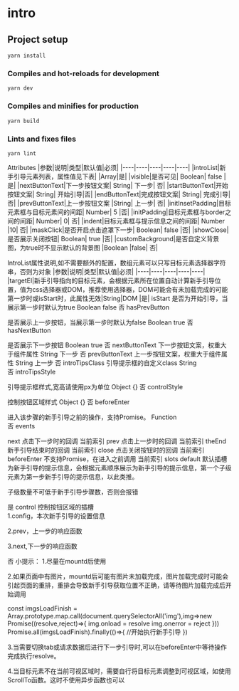 # intro

## Project setup
```
yarn install
```

### Compiles and hot-reloads for development
```
yarn dev
```

### Compiles and minifies for production
```
yarn build
```

### Lints and fixes files
```
yarn lint
```


Attributes
|参数|说明|类型|默认值|必须|
|----|----|----|----|----|
|introList|新手引导元素列表，属性值见下表| |Array|是|
|visible|是否可见|	Boolean|	false	|是|
|nextButtonText|下一步按钮文案|	String|	下一步|	否|
|startButtonText|开始按钮文案|	String|	开始引导|否|
|endButtonText|完成按钮文案|	String|	完成引导|	否|
|prevButtonText|上一步按钮文案	|String|	上一步|	否|
|initInsetPadding|目标元素框与目标元素间的间距|	Number|	5	|否|
|initPadding|目标元素框与border之间的间距|	Number|	0|	否|
|indent|目标元素框与提示信息之间的间距|	Number	|10|	否|
|maskClick|是否开启点击遮罩下一步|	Boolean|	false	|否|
|showClose|是否展示关闭按钮|	Boolean|	true	|否|
|customBackground|是否自定义背景图，为true时不显示默认的背景图	|Boolean	|false|	否|

IntroList属性说明,如不需要额外的配置，数组元素可以只写目标元素选择器字符串，否则为对象
|参数|说明|类型|默认值|必须|
|----|----|----|----|----|
|targetEl|新手引导指向的目标元素，会根据元素所在位置自动计算新手引导位置，值为css选择器或DOM，推荐使用选择器，DOM可能会有未加载完成的可能第一步时或isStart时，此属性无效|String|DOM	|是|
isStart	是否为开始引导，当展示第一步时默认为true	Boolean	false	否
hasPrevButton

是否展示上一步按钮，当展示第一步时默认为false	Boolean	true	否
hasNextButton

是否展示下一步按钮	Boolean	true	否
nextButtonText	下一步按钮文案，权重大于组件属性	String	下一步	否
prevButtonText	上一步按钮文案，权重大于组件属性	String	上一步	否
introTipsClass	引导提示框的自定义class	String	
否
introTipsStyle

引导提示框样式,宽高请使用px为单位	Object	{}	否
controlStyle

控制按钮区域样式	Object	{}	否
beforeEnter

进入该步骤的新手引导之前的操作，支持Promise。	Function	
否
events

next	点击下一步时的回调	当前索引
prev	点击上一步时的回调	当前索引
theEnd	新手引导结束时的回调	当前索引
close	点击关闭按钮时的回调	当前索引
beforeEnter	不支持Promise，在进入之前调用	当前索引
slots
default	
默认插槽为新手引导的提示信息，会根据元素顺序展示为新手引导的提示信息，第一个子级元素为第一步新手引导的提示信息，以此类推。

子级数量不可低于新手引导步骤数，否则会报错


是
control	控制按钮区域的插槽	
1.config，本次新手引导的设置信息

2.prev，上一步的响应函数

3.next,下一步的响应函数

否
小提示：
1.尽量在mountd后使用

2.如果页面中有图片，mountd后可能有图片未加载完成，图片加载完成时可能会引起页面的重排，重排会导致新手引导获取位置不正确，请等待图片加载完成后开始调用

const imgsLoadFinish = Array.prototype.map.call(document.querySelectorAll('img'),img=>new Promise((resolve,reject)=>{
     img.onload = resolve
     img.onerror = reject
}))
Promise.all(imgsLoadFinish).finally(()=>{
    //开始执行新手引导
})


3.当需要切换tab或请求数据后进行下一步引导时,可以在beforeEnter中等待操作完成执行resolve。

4.当目标元素不在当前可视区域时，需要自行将目标元素调整到可视区域，如使用ScrollTo函数。这时不使用异步函数也可以
